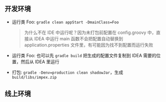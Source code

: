 ## 开发环境

* 运行类 Foo: `gradle clean appStart -DmainClass=Foo`

  > 为什么不在 IDE 中运行呢？因为未打包前配置在 config.groovy 中，直接从 IDEA 中运行 main 函数不会把配置自动替换到 application.properties 文件里，有可能因为找不到配置而运行失败

* 运行类 Foo: 也可以先 `gradle build` 把生成的配置文件复制到 IDEA 需要的位置，然后从 IDEA 里运行

* 打包: `gradle -Denv=production clean shadowJar`，生成 `build/libs/impex.zip`

## 线上环境

